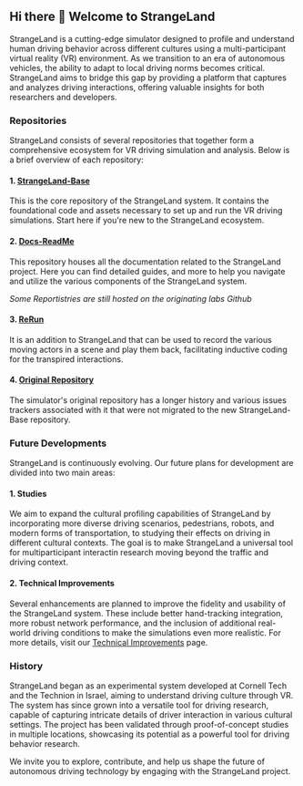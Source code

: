 ## Hi there 👋 Welcome to StrangeLand

StrangeLand is a cutting-edge simulator designed to profile and understand human driving behavior across different cultures using a multi-participant virtual reality (VR) environment. As we transition to an era of autonomous vehicles, the ability to adapt to local driving norms becomes critical. StrangeLand aims to bridge this gap by providing a platform that captures and analyzes driving interactions, offering valuable insights for both researchers and developers.

### Repositories

StrangeLand consists of several repositories that together form a comprehensive ecosystem for VR driving simulation and analysis. Below is a brief overview of each repository:

#### 1. [StrangeLand-Base](https://github.com/Strange-Land/StrangeLand-Base/tree/development)
This is the core repository of the StrangeLand system. It contains the foundational code and assets necessary to set up and run the VR driving simulations. Start here if you're new to the StrangeLand ecosystem.

#### 2. [Docs-ReadMe](https://github.com/Strange-Land/Docs-ReadMe)
This repository houses all the documentation related to the StrangeLand project. Here you can find detailed guides, and more to help you navigate and utilize the various components of the StrangeLand system.

*Some Reportistries are still hosted on the originating labs Github*
#### 3. [ReRun](https://github.com/FAR-Lab/Rerun)
It is an addition to StrangeLand that can be used to record the various moving actors in a scene and play them back, facilitating inductive coding for the transpired interactions.
#### 4. [Original Repository](https://github.com/FAR-Lab/CrossCulturalDriving)
The simulator's original repository has a longer history and various issues trackers associated with it that were not migrated to the new StrangeLand-Base repository.

### Future Developments

StrangeLand is continuously evolving. Our future plans for development are divided into two main areas:

#### 1. Studies
We aim to expand the cultural profiling capabilities of StrangeLand by incorporating more diverse driving scenarios, pedestrians, robots, and modern forms of transportation, to studying their effects on driving in different cultural contexts. The goal is to make StrangeLand a universal tool for multiparticipant interactin research moving beyond the traffic and driving context.

#### 2. Technical Improvements
Several enhancements are planned to improve the fidelity and usability of the StrangeLand system. These include better hand-tracking integration, more robust network performance, and the inclusion of additional real-world driving conditions to make the simulations even more realistic. For more details, visit our [Technical Improvements](https://github.com/Strange-Land/Docs-ReadMe/wiki/Technical-Improvments) page.

### History

StrangeLand began as an experimental system developed at Cornell Tech and the Technion in Israel, aiming to understand driving culture through VR. The system has since grown into a versatile tool for driving research, capable of capturing intricate details of driver interaction in various cultural settings. The project has been validated through proof-of-concept studies in multiple locations, showcasing its potential as a powerful tool for driving behavior research.

We invite you to explore, contribute, and help us shape the future of autonomous driving technology by engaging with the StrangeLand project.
